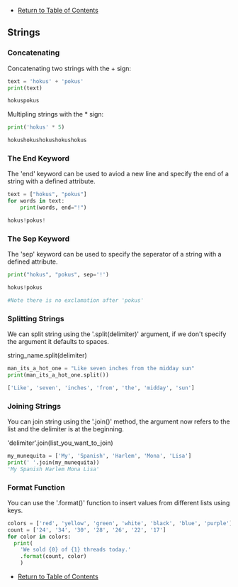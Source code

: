 - [Return to Table of Contents](/../../)

## Strings

### Concatenating

Concatenating two strings with the + sign:

```python
text = 'hokus' + 'pokus'
print(text)

hokuspokus
```

Multipling strings with the * sign:

```python
print('hokus' * 5)

hokushokushokushokushokus
```

### The End Keyword

The 'end' keyword can be used to aviod a new line and specify the end of a string with a defined attribute.

```python
text = ["hokus", "pokus"]
for words in text:
    print(words, end="!")

hokus!pokus!
```

### The Sep Keyword

The 'sep' keyword can be used to specify the seperator of a string with a defined attribute.

```python
print("hokus", "pokus", sep='!')

hokus!pokus

#Note there is no exclamation after 'pokus'
```

### Splitting Strings

We can split string using the '.split(delimiter)' argument, if we don't specify the argument it
defaults to spaces.

string_name.split(delimiter)

```python
man_its_a_hot_one = "Like seven inches from the midday sun"
print(man_its_a_hot_one.split())

['Like', 'seven', 'inches', 'from', 'the', 'midday', 'sun']
```

### Joining Strings

You can join string using the '.join()' method, the argument now refers to the list and the delimiter
is at the beginning.

'delimiter'.join(list_you_want_to_join)

```python
my_munequita = ['My', 'Spanish', 'Harlem', 'Mona', 'Lisa']
print(' '.join(my_munequita))
'My Spanish Harlem Mona Lisa'
```

### Format Function

You can use the '.format()' function to insert values from different lists using keys.

```python
colors = ['red', 'yellow', 'green', 'white', 'black', 'blue', 'purple']
count = ['24', '34', '30', '28', '26', '22', '17']
for color in colors:
  print(
    'We sold {0} of {1} threads today.'
    .format(count, color)
    )
```





- [Return to Table of Contents](/../../)
